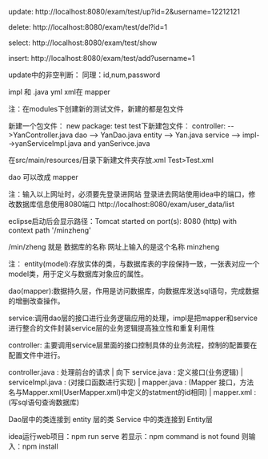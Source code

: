 update:
http://localhost:8080/exam/test/up?id=2&username=12212121

delete:
http://localhost:8080/exam/test/del?id=1

select:
http://localhost:8080/exam/test/show

insert:
http://localhost:8080/exam/test/add?username=1

update中的非空判断：
<if test="username != null and username !=''">
同理：id,num,password

impl 和 .java
yml
xml在 mapper

注：在modules下创建新的测试文件，新建的都是包文件

新建一个包文件：
new package:
test
test下新建包文件：
controller:  -->YanController.java
dao  --> YanDao.java
entity  --> Yan.java
service  --> impl-->yanServiceImpl.java     and       yanSerivce.java 


在src/main/resources/目录下新建文件夹存放.xml
Test>Test.xml

dao 可以改成 mapper

注：输入以上网址时，必须要先登录进网站
登录进去网站使用idea中的端口，修改数据库信息使用8080端口
http://localhost:8080/exam/user_data/list

eclipse启动后会显示路径：Tomcat started on port(s): 8080 (http) with context path '/minzheng'

/min/zheng 就是 数据库的名称
网址上输入的是这个名称 minzheng

注：
entity(model):存放实体的类，与数据库表的字段保持一致，一张表对应一个model类，用于定义与数据库对象应的属性。

dao(mapper):数据持久层，作用是访问数据库，向数据库发送sql语句，完成数据的增删改查操作。

service:调用dao层的接口进行业务逻辑应用的处理，impl是把mapper和service进行整合的文件封装service层的业务逻辑提高独立性和重复利用性

controller: 主要调用service层里面的接口控制具体的业务流程，控制的配置要在配置文件中进行。

controller.java : 处理前台的请求
    | 向下
service.java : 定义接口(业务逻辑)
    |
serviceImpl.java : (对接口函数进行实现)
    |
mapper.java : (Mapper 接口，方法名与Mapper.xml(UserMapper.xml)中定义的statment的id相同)
    |
mapper.xml :(写sql语句查询数据库)

Dao层中的类连接到 entity 层的类
Service 中的类连接到 Entity层 

idea运行web项目：npm run serve
若显示：npm command is not found
则输入：npm install



























































